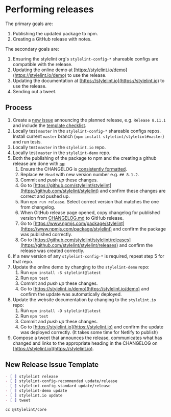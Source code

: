 # Performing releases

The primary goals are:

1.  Publishing the updated package to npm.
2.  Creating a GitHub release with notes.

The secondary goals are:

1.  Ensuring the stylelint org's `stylelint-config-*` shareable configs are compatible with the release.
2.  Updating the online demo at [https://stylelint.io/demo](https://stylelint.io/demo) to use the release.
3.  Updating the documentation at [https://stylelint.io](https://stylelint.io) to use the release.
4.  Sending out a tweet.

## Process

1.  Create a [new issue](https://github.com/stylelint/stylelint/issues/new) announcing the planned release, e.g. `Release 8.11.1` and include the [template checklist](#new-release-issue-template).
2.  Locally test `master` in the `stylelint-config-*` shareable configs repos. Install current `master` branch (`npm install stylelint/stylelint#master`) and run tests.
3.  Locally test `master` in the `stylelint.io` repo.
4.  Locally test `master` in the `stylelint-demo` repo.
5.  Both the publishing of the package to npm and the creating a github release are done with [`np`](https://github.com/sindresorhus/np):
    1.  Ensure the CHANGELOG is [consistently formatted](pull-requests.md).
    2.  Replace `## Head` with new version number e.g. `## 8.1.2`.
    3.  Commit and _push up_ these changes.
    4.  Go to [https://github.com/stylelint/stylelint](https://github.com/stylelint/stylelint) and confirm these changes are correct and pushed up.
    5.  Run `npm run release`. Select correct version that matches the one from changelog.
    6.  When GitHub release page opened, copy changelog for published version from [CHANGELOG.md](../../CHANGELOG.md) to GitHub release.
    7.  Go to [https://www.npmjs.com/package/stylelint](https://www.npmjs.com/package/stylelint) and confirm the package was published correctly.
    8.  Go to [https://github.com/stylelint/stylelint/releases](https://github.com/stylelint/stylelint/releases) and confirm the release was created correctly.
6.  If a new version of any `stylelint-config-*` is required, repeat step 5 for that repo.
7.  Update the online demo by changing to the `stylelint-demo` repo:
    1.  Run `npm install -S stylelint@latest`
    2.  Run `npm test`
    3.  Commit and _push up_ these changes.
    4.  Go to [https://stylelint.io/demo](https://stylelint.io/demo) and confirm the update was automatically deployed.
8.  Update the website documentation by changing to the `stylelint.io` repo:
    1.  Run `npm install -D stylelint@latest`
    2.  Run `npm test`
    3.  Commit and _push up_ these changes.
    4.  Go to [https://stylelint.io](https://stylelint.io) and confirm the update was deployed correctly. (It takes some time for Netlify to publish)
9.  Compose a tweet that announces the release, communicates what has changed and links to the appropriate heading in the CHANGELOG on [https://stylelint.io](https://stylelint.io).

## New Release Issue Template

```markdown
- [ ] stylelint release
- [ ] stylelint-config-recommended update/release
- [ ] stylelint-config-standard update/release
- [ ] stylelint-demo update
- [ ] stylelint.io update
- [ ] tweet

cc @stylelint/core
```
